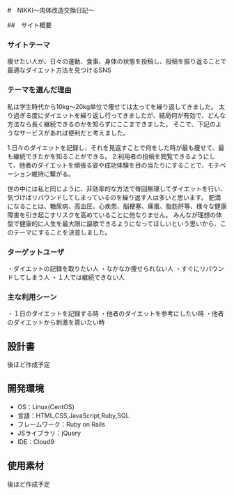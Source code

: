 #　NIKKI〜肉体改造交換日記〜

##　サイト概要

### サイトテーマ
痩せたい人が、日々の運動、食事、身体の状態を投稿し、投稿を振り返ることで最適なダイエット方法を見つけるSNS

### テーマを選んだ理由
私は学生時代から10kg〜20kg単位で痩せては太ってを繰り返してきました。
太り過ぎる度にダイエットを繰り返し行ってきましたが、結局何が有効で、どんな方法なら長く継続できるのかを知らずにここまできました。
そこで、下記のようなサービスがあれば便利だと考えました。

1.日々のダイエットを記録し、それを見返すことで何をした時が最も痩せて、最も継続できたかを知ることができる。
2.利用者の投稿を閲覧できるようにして、他者のダイエットを頑張る姿や成功体験を目の当たりにすることで、モチベーション維持に繋がる。

世の中には私と同じように、非効率的な方法で毎回無理してダイエットを行い、気づけばリバウンドしてしまっているのを繰り返す人は多いと思います。
肥満になることは、糖尿病、高血圧、心疾患、脳梗塞、痛風、脂肪肝等、様々な健康障害を引き起こすリスクを高めていることに他なりません。
みんなが理想の体型で健康的に人生を最大限に謳歌できるようになってほしいという思いから、このテーマにすることを決意しました。

### ターゲットユーザ
・ダイエットの記録を取りたい人
・なかなか痩せられない人
・すぐにリバウンドしてしまう人
・１人では継続できない人

### 主な利用シーン
・１日のダイエットを記録する時
・他者のダイエットを参考にしたい時
・他者のダイエットから刺激を貰いたい時
​
## 設計書
後ほど作成予定
​
## 開発環境
- OS：Linux(CentOS)
- 言語：HTML,CSS,JavaScript,Ruby,SQL
- フレームワーク：Ruby on Rails
- JSライブラリ：jQuery
- IDE：Cloud9
​
## 使用素材
後ほど作成予定